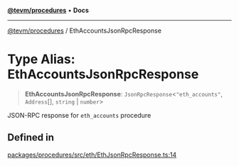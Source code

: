[**@tevm/procedures**](../README.md) • **Docs**

***

[@tevm/procedures](../globals.md) / EthAccountsJsonRpcResponse

# Type Alias: EthAccountsJsonRpcResponse

> **EthAccountsJsonRpcResponse**: `JsonRpcResponse`\<`"eth_accounts"`, `Address`[], `string` \| `number`\>

JSON-RPC response for `eth_accounts` procedure

## Defined in

[packages/procedures/src/eth/EthJsonRpcResponse.ts:14](https://github.com/evmts/tevm-monorepo/blob/main/packages/procedures/src/eth/EthJsonRpcResponse.ts#L14)
